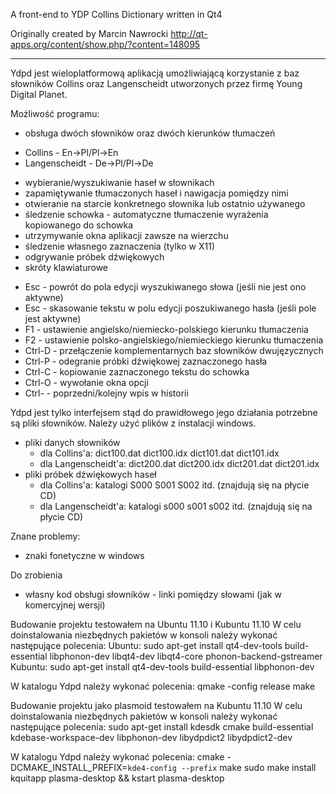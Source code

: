 A front-end to YDP Collins Dictionary written in Qt4

Originally created by Marcin Nawrocki
http://qt-apps.org/content/show.php/?content=148095

----------------------------------------------------

Ydpd jest wieloplatformową aplikacją umożliwiającą korzystanie z baz słowników Collins oraz Langenscheidt utworzonych przez firmę Young Digital Planet.

Możliwość programu:
* obsługa dwóch słowników oraz dwóch kierunków tłumaczeń
 - Collins - En->Pl/Pl->En
 - Langenscheidt - De->Pl/Pl->De
* wybieranie/wyszukiwanie haseł w słownikach
* zapamiętywanie tłumaczonych haseł i nawigacja pomiędzy nimi
* otwieranie na starcie konkretnego słownika lub ostatnio używanego
* śledzenie schowka - automatyczne tłumaczenie wyrażenia kopiowanego do schowka
* utrzymywanie okna aplikacji zawsze na wierzchu
* śledzenie własnego zaznaczenia (tylko w X11)
* odgrywanie próbek dźwiękowych
* skróty klawiaturowe
 - Esc - powrót do pola edycji wyszukiwanego słowa (jeśli nie jest ono aktywne)
 - Esc - skasowanie tekstu w polu edycji poszukiwanego hasła (jeśli pole jest aktywne)
 - F1 - ustawienie angielsko/niemiecko-polskiego kierunku tłumaczenia
 - F2 - ustawienie polsko-angielskiego/niemieckiego kierunku tłumaczenia
 - Ctrl-D - przełączenie komplementarnych baz słowników dwujęzycznych
 - Ctrl-P - odegranie próbki dźwiękowej zaznaczonego hasła
 - Ctrl-C - kopiowanie zaznaczonego tekstu do schowka
 - Ctrl-O - wywołanie okna opcji
 - Ctrl-</Ctrl-> - poprzedni/kolejny wpis w historii

Ydpd jest tylko interfejsem stąd do prawidłowego jego działania potrzebne są pliki słowników. Należy użyć plików z instalacji windows.
* pliki danych słowników
  - dla Collins'a: dict100.dat  dict100.idx  dict101.dat  dict101.idx
  - dla Langenscheidt'a: dict200.dat  dict200.idx  dict201.dat  dict201.idx
* pliki próbek dźwiękowych haseł
  - dla Collins'a: katalogi S000 S001 S002 itd. (znajdują się na płycie CD)
  - dla Langenscheidt'a: katalogi s000 s001 s002 itd. (znajdują się na płycie CD)

Znane problemy:
* znaki fonetyczne w windows

Do zrobienia
* własny kod obsługi słowników - linki pomiędzy słowami (jak w komercyjnej wersji)

Budowanie projektu testowałem na Ubuntu 11.10 i Kubuntu 11.10
W celu doinstalowania niezbędnych pakietów w konsoli należy wykonać następujące polecenia:
Ubuntu:
sudo apt-get install qt4-dev-tools build-essential libphonon-dev libqt4-dev libqt4-core phonon-backend-gstreamer
Kubuntu:
sudo apt-get install qt4-dev-tools build-essential libphonon-dev

W katalogu Ydpd należy wykonać polecenia:
qmake -config release
make

Budowanie projektu jako plasmoid testowałem na Kubuntu 11.10
W celu doinstalowania niezbędnych pakietów w konsoli należy wykonać następujące polecenia:
sudo apt-get install kdesdk cmake build-essential kdebase-workspace-dev libphonon-dev libydpdict2 libydpdict2-dev

W katalogu Ydpd należy wykonać polecenia:
cmake -DCMAKE_INSTALL_PREFIX=`kde4-config --prefix`
make
sudo make install
kquitapp plasma-desktop && kstart plasma-desktop
